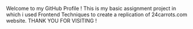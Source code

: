 Welcome to my GitHub Profile !
This is my basic assignment project in which i used Frontend Techniques to create a replication of 24carrots.com website.
THANK YOU FOR VISITING !
